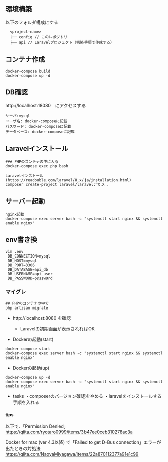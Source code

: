 ## 環境構築
以下のフォルダ構成にする
```
  <project-name>
  ├── config // このレポジトリ
  ├── api // Laravelプロジェクト（構築手順で作成する）
```

## コンテナ作成 
```
docker-compose build
docker-compose up -d
```
## DB確認
http://localhost:18080　にアクセスする
```
サーバ:mysql
ユーザ名: docker-composeに記載
パスワード: docker-composeに記載
データベース: docker-composeに記載
```
## Laravelインストール
```
### PHPのコンテナの中に入る
docker-compose exec php bash

Laravelインストール(https://readouble.com/laravel/8.x/ja/installation.html)
composer create-project laravel/laravel:^X.X .
```
## サーバー起動
```
nginx起動
docker-compose exec server bash -c "systemctl start nginx && systemctl enable nginx"
```
## env書き換
```
vim .env
 DB_CONNECTION=mysql
 DB_HOST=mysql
 DB_PORT=3306
 DB_DATABASE=api_db
 DB_USERNAME=api_user
 DB_PASSWORD=p@ssw0rd
```
### マイグレ
```
## PHPのコンテナの中で
php artisan migrate
```



- http://localhost:8080 を確認
  - Laravelの初期画面が表示されればOK

- Dockerの起動(start)
```
docker-compose start
docker-compose exec server bash -c "systemctl start nginx && systemctl enable nginx"
```

- Dockerの起動(up)
```
docker-compose up -d
docker-compose exec server bash -c "systemctl start nginx && systemctl enable nginx"
```



 - tasks
・composerのバージョン確認をやめる
・laravelをインストールする手順を入れる

#### tips
以下で、「Permission Denied」
https://qiita.com/ryotaro0999/items/3b47ee0ceb310278ac3a

Docker for mac (ver 4.3以降) で「Failed to get D-Bus connection」エラーが出たときの対処法
https://qiita.com/NaoyaMiyagawa/items/22a870112377a91e1c99


